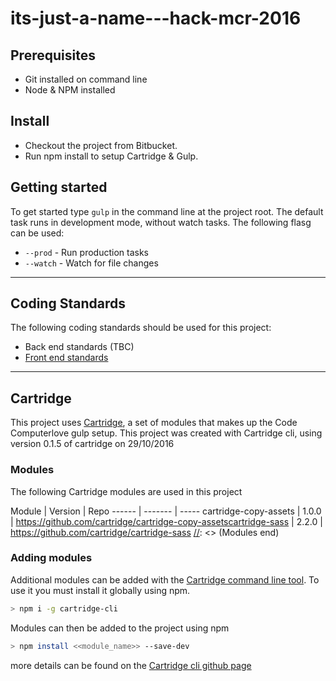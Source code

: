 # its-just-a-name---hack-mcr-2016


## Prerequisites
* Git installed on command line
* Node & NPM installed

## Install
* Checkout the project from Bitbucket.
* Run npm install to setup Cartridge & Gulp.

## Getting started
To get started type `gulp` in the command line at the project root. The default task runs in development mode, without watch tasks. The following flasg can be used:

* `--prod` - Run production tasks
* `--watch` - Watch for file changes
___

## Coding Standards

The following coding standards should be used for this project:
* Back end standards (TBC)
* [Front end standards](https://github.com/code-computerlove/frontend-guidelines)

---

## Cartridge

This project uses [Cartridge](https://github.com/cartridge/cartridge), a set of modules that makes up the Code Computerlove gulp setup.
This project was created with Cartridge cli, using version 0.1.5 of cartridge on 29/10/2016

### Modules
The following Cartridge modules are used in this project

[//]: <> (Modules start)
Module | Version | Repo
------ | ------- | -----
cartridge-copy-assets | 1.0.0 | https://github.com/cartridge/cartridge-copy-assetscartridge-sass | 2.2.0 | https://github.com/cartridge/cartridge-sass
[//]: <> (Modules end)

### Adding modules

Additional modules can be added with the [Cartridge command line tool](https://github.com/cartridge/cartridge-cli). To use it you must install it globally using npm.

```bash
> npm i -g cartridge-cli
```
Modules can then be added to the project using npm

```bash
> npm install <<module_name>> --save-dev
```

more details can be found on the [Cartridge cli github page](https://github.com/cartridge/cartridge-cli)
